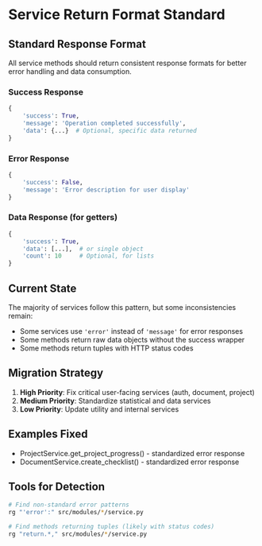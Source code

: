 # Service Return Format Standard

## Standard Response Format

All service methods should return consistent response formats for better error handling and data consumption.

### Success Response
```python
{
    'success': True,
    'message': 'Operation completed successfully',
    'data': {...}  # Optional, specific data returned
}
```

### Error Response
```python
{
    'success': False,
    'message': 'Error description for user display'
}
```

### Data Response (for getters)
```python
{
    'success': True,
    'data': [...],  # or single object
    'count': 10     # Optional, for lists
}
```

## Current State

The majority of services follow this pattern, but some inconsistencies remain:

- Some services use `'error'` instead of `'message'` for error responses
- Some methods return raw data objects without the success wrapper
- Some methods return tuples with HTTP status codes

## Migration Strategy

1. **High Priority**: Fix critical user-facing services (auth, document, project)
2. **Medium Priority**: Standardize statistical and data services  
3. **Low Priority**: Update utility and internal services

## Examples Fixed

- ProjectService.get_project_progress() - standardized error response
- DocumentService.create_checklist() - standardized error response

## Tools for Detection

```bash
# Find non-standard error patterns
rg "'error':" src/modules/*/service.py

# Find methods returning tuples (likely with status codes)
rg "return.*," src/modules/*/service.py
```
